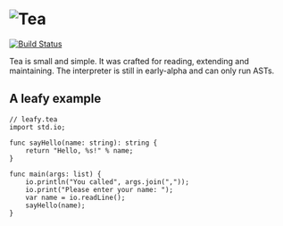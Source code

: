 # ![Tea](https://cloud.githubusercontent.com/assets/3391295/14614369/372907fa-05a1-11e6-8272-956c2cc447cb.png)

[![Build Status](https://travis-ci.org/TeaLang/tea.svg?branch=master)](https://travis-ci.org/TeaLang/tea)

Tea is small and simple.
It was crafted for reading, extending and maintaining.
The interpreter is still in early-alpha and can only run ASTs.

## A leafy example
```tea
// leafy.tea
import std.io;

func sayHello(name: string): string {
    return "Hello, %s!" % name;
}

func main(args: list) {
    io.println("You called", args.join(","));
    io.print("Please enter your name: ");
    var name = io.readLine();
    sayHello(name);
}
```

